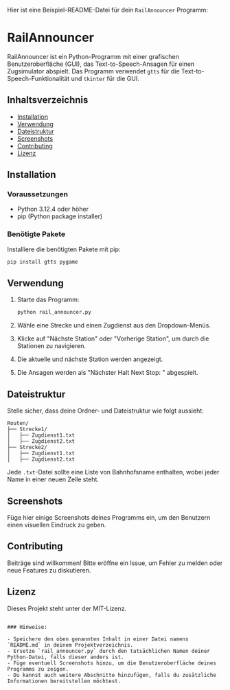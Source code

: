 Hier ist eine Beispiel-README-Datei für dein `RailAnnouncer` Programm:


# RailAnnouncer

RailAnnouncer ist ein Python-Programm mit einer grafischen Benutzeroberfläche (GUI), das Text-to-Speech-Ansagen für einen Zugsimulator abspielt. Das Programm verwendet `gtts` für die Text-to-Speech-Funktionalität und `tkinter` für die GUI.

## Inhaltsverzeichnis

- [Installation](#installation)
- [Verwendung](#verwendung)
- [Dateistruktur](#dateistruktur)
- [Screenshots](#screenshots)
- [Contributing](#contributing)
- [Lizenz](#lizenz)

## Installation

### Voraussetzungen

- Python 3.12.4 oder höher
- pip (Python package installer)

### Benötigte Pakete

Installiere die benötigten Pakete mit pip:

```bash
pip install gtts pygame
```

## Verwendung

1. Starte das Programm:

    ```bash
    python rail_announcer.py
    ```

2. Wähle eine Strecke und einen Zugdienst aus den Dropdown-Menüs.
3. Klicke auf "Nächste Station" oder "Vorherige Station", um durch die Stationen zu navigieren.
4. Die aktuelle und nächste Station werden angezeigt.
5. Die Ansagen werden als "Nächster Halt Next Stop: <Stationsname>" abgespielt.

## Dateistruktur

Stelle sicher, dass deine Ordner- und Dateistruktur wie folgt aussieht:

```
Routen/
├── Strecke1/
│   ├── Zugdienst1.txt
│   ├── Zugdienst2.txt
├── Strecke2/
│   ├── Zugdienst1.txt
│   ├── Zugdienst2.txt

```

Jede `.txt`-Datei sollte eine Liste von Bahnhofsname enthalten, wobei jeder Name in einer neuen Zeile steht.

## Screenshots

Füge hier einige Screenshots deines Programms ein, um den Benutzern einen visuellen Eindruck zu geben.

## Contributing

Beiträge sind willkommen! Bitte eröffne ein Issue, um Fehler zu melden oder neue Features zu diskutieren.

## Lizenz

Dieses Projekt steht unter der MIT-Lizenz.
```

### Hinweise:

- Speichere den oben genannten Inhalt in einer Datei namens `README.md` in deinem Projektverzeichnis.
- Ersetze `rail_announcer.py` durch den tatsächlichen Namen deiner Python-Datei, falls dieser anders ist.
- Füge eventuell Screenshots hinzu, um die Benutzeroberfläche deines Programms zu zeigen.
- Du kannst auch weitere Abschnitte hinzufügen, falls du zusätzliche Informationen bereitstellen möchtest.